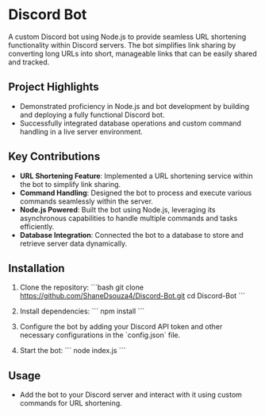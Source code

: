 # Discord Bot

A custom Discord bot using Node.js to provide seamless URL shortening functionality within Discord servers. The bot simplifies link sharing by converting long URLs into short, manageable links that can be easily shared and tracked.

## Project Highlights

- Demonstrated proficiency in Node.js and bot development by building and deploying a fully functional Discord bot.
- Successfully integrated database operations and custom command handling in a live server environment.

## Key Contributions

- **URL Shortening Feature**: Implemented a URL shortening service within the bot to simplify link sharing.
- **Command Handling**: Designed the bot to process and execute various commands seamlessly within the server.
- **Node.js Powered**: Built the bot using Node.js, leveraging its asynchronous capabilities to handle multiple commands and tasks efficiently.
- **Database Integration**: Connected the bot to a database to store and retrieve server data dynamically.


## Installation

1. Clone the repository:
   \`\`\`bash
   git clone https://github.com/ShaneDsouza4/Discord-Bot.git
   cd Discord-Bot
   \`\`\`

2. Install dependencies:
   \`\`\`
   npm install
   \`\`\`

3. Configure the bot by adding your Discord API token and other necessary configurations in the \`config.json\` file.

4. Start the bot:
   \`\`\`
   node index.js
   \`\`\`

## Usage

- Add the bot to your Discord server and interact with it using custom commands for URL shortening.


